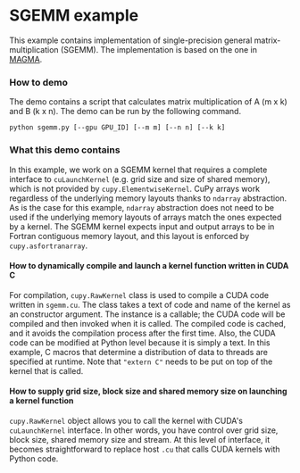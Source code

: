 # SGEMM example

This example contains implementation of single-precision general matrix-multiplication  (SGEMM).
The implementation is based on the one in [MAGMA](http://icl.cs.utk.edu/magma/).


### How to demo
The demo contains a script that calculates matrix multiplication of A (m x k) and B (k x n).
The demo can be run by the following command.

```
python sgemm.py [--gpu GPU_ID] [--m m] [--n n] [--k k]
```


### What this demo contains

In this example, we work on a SGEMM kernel that requires a complete interface to `cuLaunchKernel` (e.g. grid size and size of shared memory), which is not provided by `cupy.ElementwiseKernel`.
CuPy arrays work regardless of the underlying memory layouts thanks to `ndarray` abstraction.
As is the case for this example, `ndarray` abstraction does not need to be used if the underlying memory layouts of arrays match the ones expected by a kernel.
The SGEMM kernel expects input and output arrays to be in Fortran contiguous memory layout, and this layout is enforced by `cupy.asfortranarray`.

#### How to dynamically compile and launch a kernel function written in CUDA C

For compilation, `cupy.RawKernel` class is used to compile a CUDA code written in `sgemm.cu`.
The class takes a text of code and name of the kernel as an constructor argument.
The instance is a callable; the CUDA code will be compiled and then invoked when it is called.
The compiled code is cached, and it avoids the compilation process after the first time.
Also, the CUDA code can be modified at Python level because it is simply a text.
In this example, C macros that determine a distribution of data to threads are specified at runtime.
Note that `"extern C"` needs to be put on top of the kernel that is called.

#### How to supply grid size, block size and shared memory size on launching a kernel function

`cupy.RawKernel` object allows you to call the kernel with CUDA's `cuLaunchKernel` interface.
In other words, you have control over grid size, block size, shared memory size and stream.
At this level of interface, it becomes straightforward to replace host `.cu` that calls CUDA kernels with Python code.
